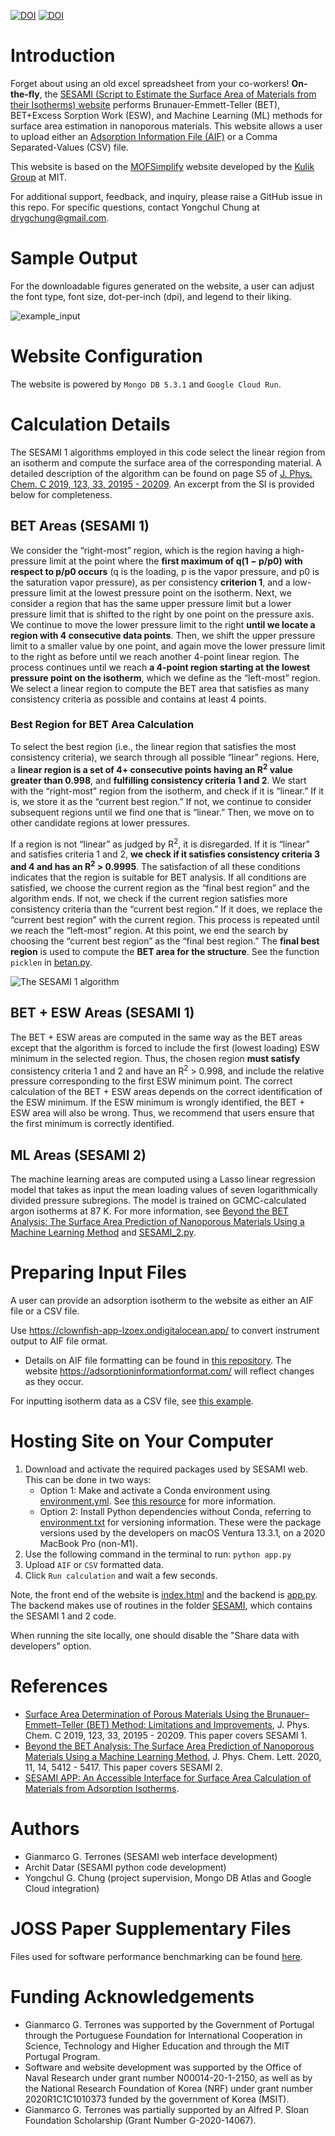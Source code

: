 [![DOI](https://joss.theoj.org/papers/10.21105/joss.05429/status.svg)](https://doi.org/10.21105/joss.05429)
[![DOI](https://zenodo.org/badge/484312417.svg)](https://zenodo.org/badge/latestdoi/484312417)

# Introduction
Forget about using an old excel spreadsheet from your co-workers! **On-the-fly**, the [SESAMI (Script to Estimate the Surface Area of Materials from their Isotherms) website](https://sesami-web.org/) performs Brunauer-Emmett-Teller (BET), BET+Excess Sorption Work (ESW), and Machine Learning (ML) methods for surface area
estimation in nanoporous materials. This website allows a user to upload either an [Adsorption Information File (AIF)](https://pubs.acs.org/doi/10.1021/acs.langmuir.1c00122) or a Comma Separated-Values (CSV) file. 

This website is based on the [MOFSimplify](https://github.com/hjkgrp/MOFSimplify) website developed by the [Kulik Group](http://hjkgrp.mit.edu/) at MIT.

For additional support, feedback, and inquiry, please raise a GitHub issue in this repo. For specific questions, contact Yongchul Chung at <span style="color:blue">drygchung@gmail.com</span>.

# Sample Output
For the downloadable figures generated on the website, a user can adjust the font type, font size, dot-per-inch (dpi), and legend to their liking.

![example_input](/images/sesami-output.png)

# Website Configuration
The website is powered by `Mongo DB 5.3.1` and `Google Cloud Run`.

# Calculation Details
The SESAMI 1 algorithms employed in this code select the linear region from an isotherm and compute the surface area of the corresponding material. A detailed description of the algorithm can be found on page S5 of [J. Phys. Chem. C 2019, 123, 33, 20195 - 20209](https://pubs.acs.org/doi/abs/10.1021/acs.jpcc.9b02116). An excerpt from the SI is provided below for completeness.

## BET Areas (SESAMI 1)
We consider the “right-most” region, which is the region having a high-pressure limit at the point where the **first maximum of q(1 − p/p0) with respect to p/p0 occurs** (q is the loading, p is the vapor pressure, and p0 is the saturation vapor pressure), as per consistency **criterion 1**, and a low-pressure limit at the lowest pressure point on the isotherm. Next, we consider a region that has the same upper pressure limit but a lower pressure limit that is shifted to the right by one point on the pressure axis. We continue to move the lower pressure limit to the right **until we locate a region with 4 consecutive data points**. Then, we shift the upper pressure limit to a smaller value by one point, and again move the lower pressure limit to the right as before until we reach another 4-point linear region. The process continues until we reach **a 4-point region starting at the lowest pressure point on the isotherm**, which we define as the “left-most” region. We select a linear region to compute the BET area that satisfies as many consistency criteria as possible and contains at least 4 points. 

### Best Region for BET Area Calculation
To select the best region (i.e., the linear region that satisfies the most consistency criteria), we search through all possible “linear” regions.
Here, a **linear region is a set of 4+ consecutive points having an R<sup>2</sup> value greater than 0.998**, and **fulfilling consistency criteria 1 and 2**. We start with the “right-most” region from the isotherm, and check if it is “linear.” If it is, we store it as the “current best region.” If not, we continue to consider subsequent regions until we find one that is “linear.” Then, we move on to other candidate regions at lower pressures. 

If a region is not “linear” as judged by R<sup>2</sup>, it is disregarded. If it is “linear” and satisfies criteria 1 and 2, **we check if it satisfies consistency criteria 3 and 4 and has an R<sup>2</sup> > 0.9995**. The satisfaction of all these conditions indicates that the region is suitable for BET analysis. If all conditions are satisfied, we choose the current region as the “final best region” and the algorithm ends. If not, we check if the current region satisfies more consistency criteria than the “current best region.” If it does, we replace the “current best region” with the current region. This process is repeated until we reach the “left-most” region. At this point, we end the search by choosing the “current best region” as the “final best region.” The **final best region** is used to compute the **BET area for the structure**. See the function `picklen` in [betan.py](/SESAMI/SESAMI_1/betan.py).

![The SESAMI 1 algorithm](images/SESAMI_1_algorithm.png)

<!-- ## ESW areas
The ESW area is computed from the loading at the first minima on the ESW plot.

We compute the slope at each point and identify the point where the slope changes sign from negative to positive to obtain the ESW minima. The slope at each point is the slope of a line fitted through 7 points; 3 before and 3 after the selected point. Even though using 7 points to compute the slopes in the SESAMI 1 study yielded satisfactory results, we still highly recommend that users visually inspect the choice of the first local minimum to ensure that it is reasonable. -->

## BET + ESW Areas (SESAMI 1)
The BET + ESW areas are computed in the same way as the BET areas except that the algorithm is forced to include the first (lowest loading) ESW minimum in the selected region. Thus, the chosen region **must satisfy** consistency criteria 1 and 2 and have an R<sup>2</sup> > 0.998, and include the relative pressure corresponding to the first ESW minimum point. The correct calculation of the BET + ESW areas depends on the correct identification of the ESW minimum. If the ESW minimum is wrongly identified, the BET + ESW area will also be wrong. Thus, we recommend that users ensure that the first minimum is correctly identified. 

## ML Areas (SESAMI 2)
The machine learning areas are computed using a Lasso linear regression model that takes as input the mean loading values of seven logarithmically divided pressure subregions. The model is trained on GCMC-calculated argon isotherms at 87 K. For more information, see [Beyond the BET Analysis: The Surface Area Prediction of Nanoporous Materials Using a Machine Learning Method](https://pubs.acs.org/doi/abs/10.1021/acs.jpclett.0c01518) and [SESAMI_2.py](/SESAMI/SESAMI_2/SESAMI_2.py).

# Preparing Input Files
A user can provide an adsorption isotherm to the website as either an AIF file or a CSV file.

Use https://clownfish-app-lzoex.ondigitalocean.app/ to convert instrument output to AIF file ormat.
- Details on AIF file formatting can be found in [this repository](https://github.com/AIF-development-team/adsorptioninformationformat). The website https://adsorptioninformationformat.com/ will reflect changes as they occur.

For inputting isotherm data as a CSV file, see [this example](/example_input/example_loading_data.csv).

# Hosting Site on Your Computer
1. Download and activate the required packages used by SESAMI web. This can be done in two ways:
    * Option 1: Make and activate a Conda environment using [environment.yml](environment.yml). See [this resource](https://conda.io/projects/conda/en/latest/user-guide/tasks/manage-environments.html#creating-an-environment-from-an-environment-yml-file) for more information.
    * Option 2: Install Python dependencies without Conda, referring to [environment.txt](environment.txt) for versioning information. These were the package versions used by the developers on macOS Ventura 13.3.1, on a 2020 MacBook Pro (non-M1).
2. Use the following command in the terminal to run:
`python app.py`
3. Upload `AIF` or `CSV` formatted data.
4. Click `Run calculation` and wait a few seconds.

Note, the front end of the website is [index.html](index.html) and the backend is [app.py](app.py). The backend makes use of routines in the folder [SESAMI](/SESAMI), which contains the SESAMI 1 and 2 code.

When running the site locally, one should disable the "Share data with developers" option.

# References
- [Surface Area Determination of Porous Materials Using the Brunauer–Emmett–Teller (BET) Method: Limitations and Improvements](https://pubs.acs.org/doi/abs/10.1021/acs.jpcc.9b02116),
J. Phys. Chem. C 2019, 123, 33, 20195 - 20209. This paper covers SESAMI 1.
- [Beyond the BET Analysis: The Surface Area Prediction of Nanoporous Materials Using a Machine Learning Method](https://pubs.acs.org/doi/abs/10.1021/acs.jpclett.0c01518),
J. Phys. Chem. Lett. 2020, 11, 14, 5412 - 5417. This paper covers SESAMI 2.
- [SESAMI APP: An Accessible Interface for Surface Area Calculation of Materials from Adsorption Isotherms](https://joss.theoj.org/papers/10.21105/joss.05429).

# Authors
- Gianmarco G. Terrones (SESAMI web interface development)
- Archit Datar (SESAMI python code development)
- Yongchul G. Chung (project supervision, Mongo DB Atlas and Google Cloud integration)

# JOSS Paper Supplementary Files
Files used for software performance benchmarking can be found [here](paper/benchmarking).

# Funding Acknowledgements
- Gianmarco G. Terrones was supported by the Government of Portugal through the Portuguese Foundation for International Cooperation in Science, Technology and Higher Education and through the MIT Portugal Program. 
- Software and website development was supported by the Office of Naval Research under grant number N00014-20-1-2150, as well as by the National Research Foundation of Korea (NRF) under grant number 2020R1C1C1010373 funded by the government of Korea (MSIT). 
- Gianmarco G. Terrones was partially supported by an Alfred P. Sloan Foundation Scholarship (Grant Number G-2020-14067). 
